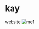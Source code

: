 # kay
website
![me1](https://github.com/kaiyod/kay/assets/124479530/7355b7db-bbbb-42a5-9ab8-73296816cd65)
